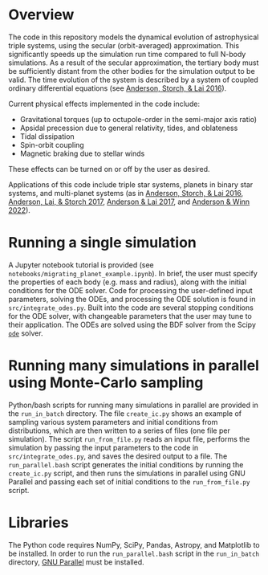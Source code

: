 # Overview
The code in this repository models the dynamical evolution of astrophysical triple systems, using the secular (orbit-averaged) approximation. This significantly speeds up the simulation run time compared to full N-body simulations. As a result of the secular approximation, the tertiary body must be sufficiently distant from the other bodies for the simulation output to be valid. The time evolution of the system is described by a system of coupled ordinary differential equations (see [Anderson, Storch, & Lai 2016](https://ui.adsabs.harvard.edu/abs/2016MNRAS.456.3671A/abstract)). 

Current physical effects implemented in the code include:
- Gravitational torques (up to octupole-order in the semi-major axis ratio)
- Apsidal precession due to general relativity, tides, and oblateness
- Tidal dissipation
- Spin-orbit coupling
- Magnetic braking due to stellar winds

These effects can be turned on or off by the user as desired. 

Applications of this code include triple star systems, planets in binary star systems, and multi-planet systems (as in [Anderson, Storch, & Lai 2016](https://ui.adsabs.harvard.edu/abs/2016MNRAS.456.3671A/abstract), [Anderson, Lai, & Storch 2017](https://ui.adsabs.harvard.edu/abs/2017MNRAS.467.3066A/abstract), [Anderson & Lai 2017](https://ui.adsabs.harvard.edu/abs/2017MNRAS.472.3692A/abstract), and [Anderson & Winn 2022](https://ui.adsabs.harvard.edu/abs/2022arXiv220208275A/abstract)). 

# Running a single simulation
A Jupyter notebook tutorial is provided (see `notebooks/migrating_planet_example.ipynb`). In brief, the user must specify the properties of each body (e.g. mass and radius), along with the initial conditions for the ODE solver. Code for processing the user-defined input parameters, solving the ODEs, and processing the ODE solution is found in `src/integrate_odes.py`. Built into the code are several stopping conditions for the ODE solver, with changeable parameters that the user may tune to their application. The ODEs are solved using the BDF solver from the Scipy [`ode`](https://docs.scipy.org/doc/scipy/reference/generated/scipy.integrate.ode.html) solver.

# Running many simulations in parallel using Monte-Carlo sampling
Python/bash scripts for running many simulations in parallel are provided in the `run_in_batch` directory. The file `create_ic.py` shows an example of sampling various system parameters and initial conditions from distributions, which are then written to a series of files (one file per simulation). The script `run_from_file.py` reads an input file, performs the simulation by passing the input parameters to the code in `src/integrate_odes.py`, and saves the desired output to a file. The `run_parallel.bash` script generates the initial conditions by running the `create_ic.py` script, and then runs the simulations in parallel using GNU Parallel and passing each set of initial conditions to the `run_from_file.py` script.

# Libraries

The Python code requires NumPy, SciPy, Pandas, Astropy, and Matplotlib to be installed. In order to run the `run_parallel.bash` script in the `run_in_batch` directory, [GNU Parallel](https://www.gnu.org/software/parallel/) must be installed.


